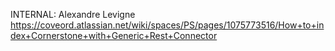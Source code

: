 INTERNAL:
Alexandre Levigne
https://coveord.atlassian.net/wiki/spaces/PS/pages/1075773516/How+to+index+Cornerstone+with+Generic+Rest+Connector

